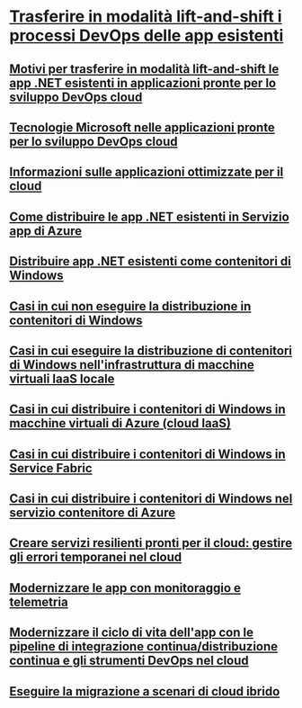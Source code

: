# [Trasferire in modalità lift-and-shift i processi DevOps delle app esistenti](index.md)
## [Motivi per trasferire in modalità lift-and-shift le app .NET esistenti in applicazioni pronte per lo sviluppo DevOps cloud](reasons-to-lift-and-shift-existing-net-apps-to-cloud-devops-ready-applications.md)
## [Tecnologie Microsoft nelle applicazioni pronte per lo sviluppo DevOps cloud](microsoft-technologies-in-cloud-devops-ready-applications.md)
## [Informazioni sulle applicazioni ottimizzate per il cloud](what-about-cloud-optimized-applications.md)
## [Come distribuire le app .NET esistenti in Servizio app di Azure](how-to-deploy-existing-net-apps-to-azure-app-service.md)
## [Distribuire app .NET esistenti come contenitori di Windows](deploy-existing-net-apps-as-windows-containers.md)
## [Casi in cui non eseguire la distribuzione in contenitori di Windows](when-not-to-deploy-to-windows-containers.md)
## [Casi in cui eseguire la distribuzione di contenitori di Windows nell'infrastruttura di macchine virtuali IaaS locale](when-to-deploy-windows-containers-in-your-on-premises-iaas-vm-infrastructure.md)
## [Casi in cui distribuire i contenitori di Windows in macchine virtuali di Azure (cloud IaaS)](when-to-deploy-windows-containers-to-azure-vms-iaas-cloud.md)
## [Casi in cui distribuire i contenitori di Windows in Service Fabric](when-to-deploy-windows-containers-to-service-fabric.md)
## [Casi in cui distribuire i contenitori di Windows nel servizio contenitore di Azure](when-to-deploy-windows-containers-to-azure-container-service-kubernetes.md)
## [Creare servizi resilienti pronti per il cloud: gestire gli errori temporanei nel cloud](build-resilient-services-ready-for-the-cloud-embrace-transient-failures-in-the-cloud.md)
## [Modernizzare le app con monitoraggio e telemetria](modernize-your-apps-with-monitoring-and-telemetry.md)
## [Modernizzare il ciclo di vita dell'app con le pipeline di integrazione continua/distribuzione continua e gli strumenti DevOps nel cloud](modernize-your-apps-lifecycle-with-ci-cd-pipelines-and-devops-tools-in-the-cloud.md)
## [Eseguire la migrazione a scenari di cloud ibrido](migrate-to-hybrid-cloud-scenarios.md)
